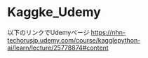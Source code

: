 # Kaggke_Udemy

以下のリンクでUdemyページ
https://nhn-techorusjp.udemy.com/course/kagglepython-ai/learn/lecture/25778874#content


